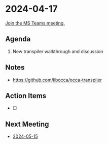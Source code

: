 # 2024-04-17

[Join the MS Teams meeting.](https://teams.microsoft.com/l/meetup-join/19%3ameeting_NjdlN2RjZWUtNzc1OS00NDc1LWExZGItZDQ5OTRmY2YxNTE2%40thread.v2/0?context=%7b%22Tid%22%3a%220cfca185-25f7-49e3-8ae7-704d5326e285%22%2c%22Oid%22%3a%22e76e8444-bf17-4212-b407-066369e3264c%22%7d)

## Agenda

1. New transpiler walkthrough and discussion

## Notes

- https://github.com/libocca/occa-transpiler

## Action Items

- [ ]

## Next Meeting

- [2024-05-15](2024-05-15.md)
